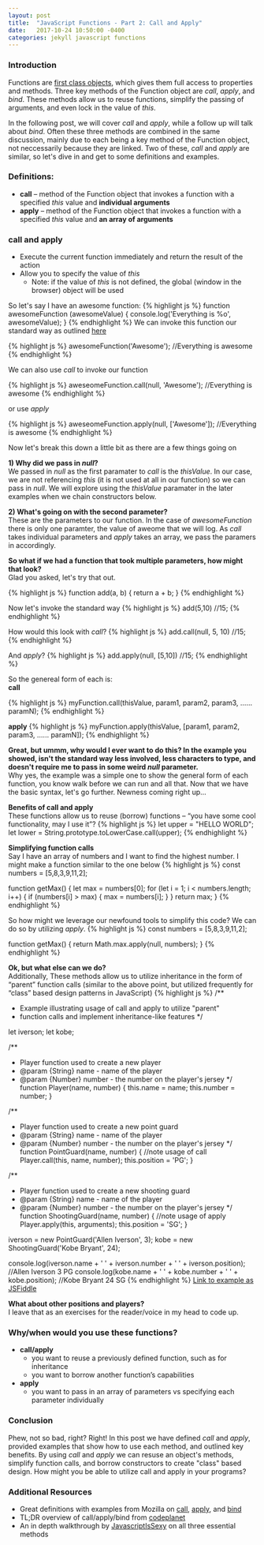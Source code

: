 ```yaml
---
layout: post
title:  "JavaScript Functions - Part 2: Call and Apply"
date:   2017-10-24 10:50:00 -0400
categories: jekyll javascript functions
---
```


### Introduction
Functions are [first class objects](https://stackoverflow.com/questions/705173/what-is-meant-by-first-class-object), which gives them full access to properties and methods.  Three key methods of the Function object are _call_, _apply_, and _bind_. These methods allow us to reuse functions, simplify the passing of arguments, and even lock in the value of _this_.  

In the following post, we will cover _call_ and _apply_, while a follow up will talk about _bind_.  Often these three methods are combined in the same discussion, mainly due to each being a key method of the Function object, not neccessarily because they are linked.  Two of these, _call_ and _apply_ are similar, so let's dive in and get to some definitions and examples.  

### Definitions:
- **call** – method of the Function object that invokes a function with a specified _this_ value and **individual arguments**
- **apply** – method of the Function object that invokes a function with a specified _this_ value and **an array of arguments**

### call and apply
  - Execute the current function immediately and return the result of the action
  - Allow you to specify the value of _this_
    - Note: if the value of _this_ is not defined, the global (window in the browser) object will be used

So let's say I have an awesome function:
{% highlight js %}
function awesomeFunction (awesomeValue) {
  console.log('Everything is %o', awesomeValue);
}
{% endhighlight %}
We can invoke this function our standard way as outlined [here](https://ajahne.github.io/blog/jekyll/javascript/functions/2017/10/09/javascript-functions-part-1.html)

{% highlight js %}
awesomeFunction('Awesome'); //Everything is awesome
{% endhighlight %}

We can also use _call_ to invoke our function

{% highlight js %}
aweseomeFunction.call(null, 'Awesome'); //Everything is awesome
{% endhighlight %}

or use _apply_

{% highlight js %}
aweseomeFunction.apply(null, ['Awesome']); //Everything is awesome
{% endhighlight %}

Now let's break this down a little bit as there are a few things going on

**1) Why did we pass in _null_?**  
We passed in _null_ as the first paramater to _call_ is the _thisValue_. In our case, we are not referencing _this_ (it is not used at all in our function) so we can pass in _null_. We will explore using the _thisValue_ paramater in the later examples when we chain constructors below.

**2) What's going on with the second parameter?**  
These are the parameters to our function. In the case of _awesomeFunction_ there is only one paramter, the value of aweome that we will log.  As _call_ takes individual parameters and _apply_ takes an array, we pass the paramers in accordingly.

**So what if we had a function that took multiple parameters, how might that look?**  
Glad you asked, let's try that out.

{% highlight js %}
function add(a, b) {
  return a + b;
}
{% endhighlight %}

Now let's invoke the standard way
{% highlight js %}
add(5,10) //15;
{% endhighlight %}

How would this look with _call_?
{% highlight js %}
add.call(null, 5, 10) //15;
{% endhighlight %}

And _apply_?
{% highlight js %}
add.apply(null, [5,10]) //15;
{% endhighlight %}

So the genereal form of each is:  
**call**

{% highlight js %}
myFunction.call(thisValue, param1, param2, param3, ...... paramN);
{% endhighlight %}

**apply**
{% highlight js %}
myFunction.apply(thisValue, [param1, param2, param3, ...... paramN]);
{% endhighlight %}

**Great, but ummm, why would I ever want to do this? In the example you showed, isn't the standard way less involved, less characters to type, and doesn't require me to pass in some weird _null_ parameter.**  
Why yes, the example was a simple one to show the general form of each function, you know walk before we can run and all that. Now that we have the basic syntax, let's go further.  Newness coming right up...

**Benefits of call and apply**    
These functions allow us to reuse (borrow) functions – “you have some cool functionality, may I use it”?
{% highlight js %}
let upper = "HELLO WORLD";
let lower = String.prototype.toLowerCase.call(upper);
{% endhighlight %}

**Simplifying function calls**    
Say I have an array of numbers and I want to find the highest number.  I might make a function similar to the one below
{% highlight js %}
const numbers = [5,8,3,9,11,2];

function getMax() {
  let max = numbers[0];
  for (let i = 1; i < numbers.length; i++) {
    if (numbers[i] > max) {
      max = numbers[i];
    }
  }
  return max;
}
{% endhighlight %}

So how might we leverage our newfound tools to simplify this code? We can do so by utilizing _apply_.
{% highlight js %}
const numbers = [5,8,3,9,11,2];

function getMax() {
  return Math.max.apply(null, numbers);
}
{% endhighlight %}


**Ok, but what else can we do?**  
Additionally, These methods allow us to utilize inheritance in the form of “parent” function calls (similar to the above point, but utilized frequently for “class” based design patterns in JavaScript)
{% highlight js %}
/**
 * Example illustrating usage of call and apply to utilize "parent"
 * function calls and implement inheritance-like features
 */

let iverson;
let kobe;

/**
 * Player function used to create a new player
 * @param {String} name - name of the player
 * @param {Number} number - the number on the player's jersey
 */
function Player(name, number) {
  this.name = name;
  this.number = number;
}

/**
 * Player function used to create a new point guard
 * @param {String} name - name of the player
 * @param {Number} number - the number on the player's jersey
 */
function PointGuard(name, number) {
  //note usage of call
  Player.call(this, name, number);
  this.position = 'PG';
}

/**
 * Player function used to create a new shooting guard
 * @param {String} name - name of the player
 * @param {Number} number - the number on the player's jersey
 */
function ShootingGuard(name, number) {
  //note usage of apply
  Player.apply(this, arguments);
  this.position = 'SG';
}

iverson = new PointGuard('Allen Iverson', 3);
kobe = new ShootingGuard('Kobe Bryant', 24);

console.log(iverson.name + ' ' + iverson.number + ' ' + iverson.position);  //Allen Iverson 3 PG
console.log(kobe.name + ' ' + kobe.number + ' ' + kobe.position);           //Kobe Bryant 24 SG
{% endhighlight %}
[Link to example as JSFiddle](https://jsfiddle.net/0z3pyy27/2/)


**What about other positions and players?**  
I leave that as an exercises for the reader/voice in my head to code up.

### Why/when would you use these functions?
- **call/apply**
  - you want to reuse a previously defined function, such as for inheritance
  - you want to borrow another function’s capabilities
- **apply**
  - you want to pass in an array of parameters vs specifying each parameter individually


### Conclusion
Phew, not so bad, right? Right! In this post we have defined _call_ and _apply_, provided examples that show how to use each method, and outlined key benefits. By using _call_ and _apply_ we can resuse an object's methods, simplify function calls, and borrow constructors to create "class" based design. How might you be able to utilize call and apply in your programs?

### Additional Resources
- Great definitions with examples from Mozilla on [call](https://developer.mozilla.org/en-US/docs/Web/JavaScript/Reference/Global_Objects/Function/call), [apply](https://developer.mozilla.org/en-US/docs/Web/JavaScript/Reference/Global_Objects/Function/apply), and [bind](https://developer.mozilla.org/en-US/docs/Web/JavaScript/Reference/Global_Objects/Function/bind)
- TL;DR overview of call/apply/bind from [codeplanet](https://codeplanet.io/javascript-apply-vs-call-vs-bind)
- An in depth walkthrough by [JavascriptIsSexy](http://javascriptissexy.com/javascript-apply-call-and-bind-methods-are-essential-for-javascript-professionals/) on all three essential methods
